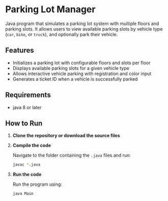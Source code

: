 # Parking Lot Manager

Java program that simulates a parking lot system with multiple floors and parking slots. It allows users to view available parking slots by vehicle type (`car`, `bike`, or `truck`), and optionally park their vehicle.

## Features

- Initializes a parking lot with configurable floors and slots per floor
- Displays available parking slots for a given vehicle type
- Allows interactive vehicle parking with registration and color input
- Generates a ticket ID when a vehicle is successfully parked

## Requirements
- java 8 or later

## How to Run

1. **Clone the repository or download the source files**

2. **Compile the code**

   Navigate to the folder containing the `.java` files and run:

   ```bash
   javac *.java
3. **Run the code**
   
   Run the program using:
   ```bash
   java Main

